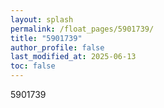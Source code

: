 ```yaml
---
layout: splash
permalink: /float_pages/5901739/
title: "5901739"
author_profile: false
last_modified_at: 2025-06-13
toc: false
---
```

 
5901739
